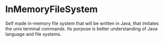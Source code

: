 # InMemoryFileSystem
Self made in-memory file system that will be written in Java, that imitates the unix terminal commands. Its purpose is better understanding of Java language and file systems.

